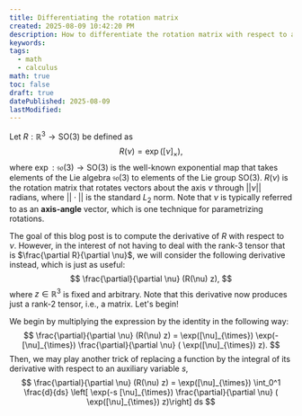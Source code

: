 ```yaml
---
title: Differentiating the rotation matrix
created: 2025-08-09 10:42:20 PM
description: How to differentiate the rotation matrix with respect to axis-angle.
keywords:
tags:
  - math
  - calculus
math: true
toc: false
draft: true
datePublished: 2025-08-09
lastModified:
---
```


Let $R : \mathbb{R}^3 \to \text{SO}(3)$ be defined as
$$
    R(\nu) = \exp([\nu]_{\times}),
$$
where $\exp : \mathfrak{so}(3) \to \text{SO}(3)$ is the well-known exponential map that takes elements of the Lie
algebra $\mathfrak{so}(3)$ to elements of the Lie group $\text{SO}(3)$. $R(\nu)$ is the rotation
matrix that rotates vectors about the axis $\nu$ through $||\nu||$ radians, where $||\cdot||$ is the
standard $L_2$ norm. Note that $\nu$ is typically referred to as an **axis-angle** vector, which is
one technique for parametrizing rotations.

The goal of this blog post is to compute the derivative of $R$ with respect to $\nu$. However, in
the interest of not having to deal with the rank-3 tensor that is $\frac{\partial R}{\partial \nu}$,
we will consider the following derivative instead, which is just as useful:
$$
    \frac{\partial}{\partial \nu} (R(\nu) z),
$$
where $z \in \mathbb{R}^3$ is fixed and arbitrary. Note that this derivative now produces just a
rank-2 tensor, i.e., a matrix. Let's begin!

We begin by multiplying the expression by the identity in the following way:
$$
    \frac{\partial}{\partial \nu} (R(\nu) z) = \exp([\nu]_{\times}) \exp(-[\nu]_{\times})
        \frac{\partial}{\partial \nu} ( \exp([\nu]_{\times}) z).
$$
Then, we may play another trick of replacing a function by the integral of its derivative with
respect to an auxiliary variable $s$,
$$
    \frac{\partial}{\partial \nu} (R(\nu) z) = \exp([\nu]_{\times})
        \int_0^1 \frac{d}{ds} \left[ \exp(-s [\nu]_{\times}) \frac{\partial}{\partial \nu} ( \exp([\nu]_{\times}) z)\right] ds
$$
